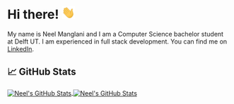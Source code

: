 <!-- Stole this from @CeesJol, pretty cool guy -->
# Hi there! <img src="https://raw.githubusercontent.com/CeesJol/CeesJol/master/static/wave.gif" width="30px">

My name is Neel Manglani and I am a Computer Science bachelor student at Delft UT. I am experienced in full stack development. You can find me on [LinkedIn][3].

## 📈 GitHub Stats

<a href="https://github.com/Neel738/Neel738">
  <img align="center" src="https://ghs-neel738s-projects.vercel.app/api?username=Neel738&show_icons=true&count_private=true&title_color=ffffff&text_color=c9cacc&icon_color=2bbc8a&bg_color=1d1f21&include_all_commits=true&hide=issues,stars&hide_rank=true" alt="Neel's GitHub Stats" />
</a>

<a href="https://github.com/Neel738/Neel738"> 
  <img align="center" src="https://ghs-neel738s-projects.vercel.app/api/top-langs/?username=Neel738&hide_progress=true&show_icons=true&count_private=true&title_color=ffffff&text_color=c9cacc&icon_color=2bbc8a&bg_color=1d1f21&layout=donut-vertical&include_all_commits=true" alt="Neel's GitHub Stats" />
</a>


<!-- links to social media accounts -->

[2]: https://github.com/Neel738/
[3]: https://nl.linkedin.com/in/neel-gh

<!-- README inspired by https://github.com/CeesJol/CeesJol -->

<!--
**Neel738/Neel738** is a ✨ _special_ ✨ repository because its `README.md` (this file) appears on your GitHub profile.

Here are some ideas to get you started:

- 🔭 I’m currently working on ...
- 🌱 I’m currently learning ...
- 👯 I’m looking to collaborate on ...
- 🤔 I’m looking for help with ...
- 💬 Ask me about ...
- 📫 How to reach me: ...
- 😄 Pronouns: ...
- ⚡ Fun fact: ...
-->
